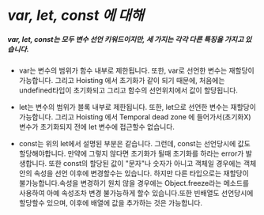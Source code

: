 # *var, let, const 에 대해*

##### var, let, const는 모두 변수 선언 키워드이지만, 세 가지는 각각 다른 특징을 가지고 있습니다.

- var는 변수의 범위가 함수 내부로 제한됩니다. 또한, var로 선언한 변수는 재할당이 가능합니다. 그리고 Hoisting 에서 초기화가 같이 되기 때문에, 처음에는 undefined타입이 초기화되고 그리고 함수의 선언위치에서 값이 할당됩니다.

- let는 변수의 범위가 블록 내부로 제한됩니다. 또한, let으로 선언한 변수는 재할당이 가능합니다. 그리고 Hoisting 에서  Temporal dead zone 에 들어가서(초기화X) 변수가 초기화되지 전에 let 변수에 접근할수 없습니다.

- const는 위의 let에서 설명된 부분은 같습니다. 그런데, const는 선언당시에 값도 할당해야합니다. 만약에 그렇지 않다면 초기화가 될때 초기화를 하라는 error가 발생합니다. 또한 const의 할당된 값이 "문자"나 숫자가 아니고 객체일 경우에는 객체안의 속성을 선언 이후에 변경할수는 있습니다. 하지만 다른 타입으로는 재할당이 불가능합니다.속성을 변경하기 원치 않을 경우에는 Object.freeze라는 메소드를 사용하여 아예 속성조차 변경 불가능하게 할수 있습니다.또한 빈배열도 선언당시에 할당할수 있으며, 이후에 배열에 값을 추가하는 것은 가능합니다.
